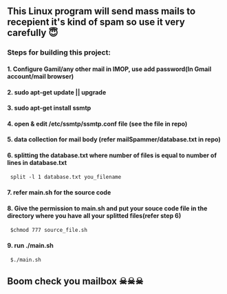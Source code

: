 ## This Linux program will send mass mails to recepient it's kind of spam so use it very carefully 😇 

### Steps for building this project:
#### 1. Configure Gamil/any other mail in IMOP, use add password(In Gmail account/mail browser)
#### 2. sudo apt-get update || upgrade
#### 3. sudo apt-get install ssmtp
#### 4. open & edit /etc/ssmtp/ssmtp.conf file (see the file in repo)
#### 5. data collection for mail body (refer mailSpammer/database.txt in repo)
#### 6. splitting the database.txt where number of files is equal to number of lines in database.txt
<code> split -l 1 database.txt you_filename </code>
#### 7. refer main.sh for the source code
#### 8. Give the permission to main.sh and put your souce code file in the directory where you have all your splitted files(refer step 6)
<code> $chmod 777 source_file.sh </code>
#### 9. run ./main.sh
<code> $./main.sh </code>

## Boom check you mailbox ☠☠☠
